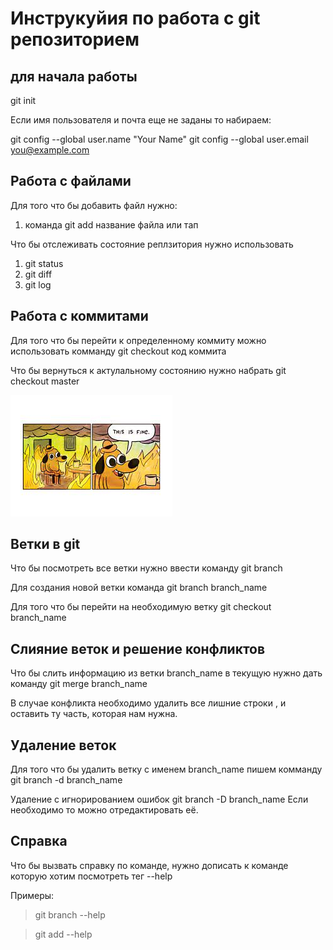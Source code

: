 # Инструкуйия по работа с git репозиторием

## для начала работы 
git init

Если имя пользователя и почта еще не заданы то набираем:

git config --global user.name "Your Name"
    git config --global user.email you@example.com

## Работа с файлами
Для того что бы добавить файл нужно:
1. команда git add название файла или тап

Что бы отслеживать состояние реплзитория нужно использовать 
1. git status 
2. git diff
3. git log

## Работа с коммитами 
Для того что бы перейти к определенному коммиту можно использовать комманду git checkout код коммита

Что бы вернуться к актулальному состоянию нужно набрать git checkout master

![error](qwer.jpeg)




## Ветки в git

Что бы посмотреть все ветки нужно ввести команду git branch

Для создания новой ветки команда git branch branch_name

Для того что бы перейти на необходимую ветку 
git checkout branch_name

## Слияние веток и решение конфликтов 

Что бы слить информацию из ветки branch_name в текущую нужно дать команду git merge branch_name

В случае конфликта необходимо удалить все лишние строки , и оставить ту часть, которая нам нужна.



## Удаление веток
Для того что бы удалить ветку с именем branch_name 
пишем комманду git branch -d branch_name

Удаление с игнорированием ошибок git branch -D branch_name
Если необходимо то можно отредактировать её.


## Справка 
 

Что бы вызвать справку по команде, нужно дописать к команде которую хотим посмотреть тег --help

Примеры:

> git branch --help

> git add --help

